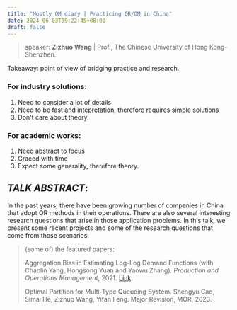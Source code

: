 ```yaml
---
title: "Mostly OM diary | Practicing OR/OM in China"
date: 2024-06-03T09:22:45+08:00
draft: false
---
```


> speaker: **Zizhuo Wang** | Prof., The Chinese University of Hong Kong-Shenzhen.

Takeaway: point of view of bridging practice and research.

### For industry solutions:

1. Need to consider a lot of details
2. Need to be fast and intepretation, therefore requires simple solutions
3. Don't care about theory.

### For academic works:

1. Need abstract to focus
2. Graced with time
3. Expect some generality, therefore theory.

## ***TALK ABSTRACT***:

In the past years, there have been growing number of companies in China that adopt OR methods in their operations. There are also several interesting research questions that arise in those application problems. In this talk, we present some recent projects and some of the research questions that come from those scenarios.

> (some of) the featured papers:
>
> Aggregation Bias in Estimating Log-Log Demand Functions (with Chaolin Yang, Hongsong Yuan and Yaowu Zhang). *Production and Operations Management*, 2021. [Link](https://onlinelibrary.wiley.com/doi/abs/10.1111/poms.13488).
>
> Optimal Partition for Multi-Type Queueing System. Shengyu Cao, Simai He, Zizhuo Wang, Yifan Feng. Major Revision, MOR, 2023.
